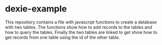 # dexie-example

This repository contains a file with javascript functions to create a database with two tables.  The functions show how to add records to the tables and how to query the tables.  Finally the two tables are linked to get show how to get records from one table using the id of the other table.  
